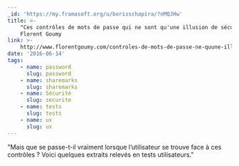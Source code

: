 ```yaml
---
_id: 'https://my.framasoft.org/u/borisschapira/?nMQJHw'
title: >-
    "Ces contrôles de mots de passe qui ne sont qu'une illusion de sécurité",
    Florent Goumy
link: >-
    http://www.florentgoumy.com/controles-de-mots-de-passe-ne-quune-illusion-de-securite/
date: '2016-06-14'
tags:
    - name: password
      slug: password
    - name: sharemarks
      slug: sharemarks
    - name: Sécurité
      slug: securite
    - name: tests
      slug: tests
    - name: ux
      slug: ux
---
```


<div class="markdown"><p>&quot;Mais que se passe-t-il vraiment lorsque l’utilisateur se trouve face à ces contrôles ? Voici quelques extraits relevés en tests utilisateurs.&quot;
</p></div>
